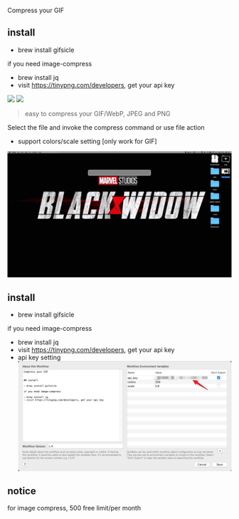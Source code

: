 Compress your GIF


## install

- brew install gifsicle

if you need image-compress

- brew install jq
- visit https://tinypng.com/developers, get your api key


![](https://img.shields.io/badge/version-v2.0-green?style=for-the-badge)
[![](https://img.shields.io/badge/download-click-blue?style=for-the-badge)](https://github.com/alanhg/alfred-workflows/raw/undefined/compress-gif/Compress.alfredworkflow)



<!-- more -->
> easy to compress your GIF/WebP, JPEG and PNG


Select the file and invoke the compress command or use file action

- support colors/scale setting [only work for GIF]

![](./screenshot.gif)

## install

- brew install gifsicle

if you need image-compress

- brew install jq
- visit https://tinypng.com/developers, get your api key
- api key setting
  ![](./screenshot_2.jpeg)

## notice
for image compress, 500 free limit/per month

